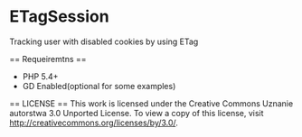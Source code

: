 ETagSession
=================

Tracking user with disabled cookies by using ETag

== Requeiremtns ==
 * PHP 5.4+
 * GD Enabled(optional for some examples)

== LICENSE ==
This work is licensed under the Creative Commons Uznanie autorstwa 3.0 Unported License. To view a copy of this license, visit http://creativecommons.org/licenses/by/3.0/.
